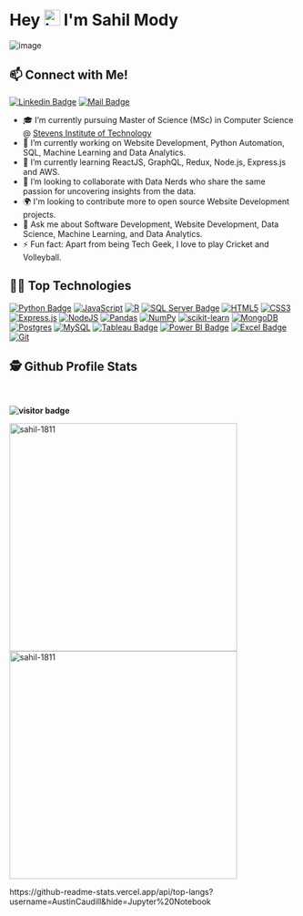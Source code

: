 # **Hey <img src="https://user-images.githubusercontent.com/1303154/88677602-1635ba80-d120-11ea-84d8-d263ba5fc3c0.gif" width="28" height = "28px" alt="hi"> I'm Sahil Mody** 

![image](https://user-images.githubusercontent.com/68710115/175531606-6a4401ca-6365-46ce-b3a9-37e8dfd57d62.png)

## **📫 Connect with Me!**
[![Linkedin Badge](https://img.shields.io/badge/-sahilmody-0e76a8?style=flat&labelColor=0e76a8&logo=linkedin&logoColor=white)](https://www.linkedin.com/in/sahil-mody/)  [![Mail Badge](https://img.shields.io/badge/-smody@stevens.edu-c0392b?style=flat&labelColor=c0392b&logo=gmail&logoColor=white)](mailto:smody@stevens.edu)

- 🎓 I’m currently pursuing Master of Science (MSc) in Computer Science @ [Stevens Institute of Technology](https://www.stevens.edu/)
- 🔭 I’m currently working on Website Development, Python Automation, SQL, Machine Learning and Data Analytics. 
- 🌱 I’m currently learning ReactJS, GraphQL, Redux, Node.js, Express.js and AWS.
- 🤝 I’m looking to collaborate with Data Nerds who share the same passion for uncovering insights from the data.
- 🌍 I'm looking to contribute more to open source Website Development projects.
- 💬 Ask me about Software Development, Website Development, Data Science, Machine Learning, and Data Analytics.
- ⚡ Fun fact: Apart from being Tech Geek, I love to play Cricket and  Volleyball. 


## **👨‍💻 Top Technologies**

<!-- TODO: Make technologies links takes you to repositories -->
[![Python Badge](https://img.shields.io/badge/-Python-3776AB?style=for-the-badge&labelColor=212121&logo=python)](#) [![JavaScript](https://img.shields.io/badge/javascript-%23323330.svg?style=for-the-badge&logo=javascript&logoColor=%23F7DF1E)](#) [![R](https://img.shields.io/badge/r-%23276DC3.svg?style=for-the-badge&logo=r&logoColor=white)](#) [![SQL Server Badge](https://img.shields.io/badge/-SQL-CC2927?style=for-the-badge&labelColor=212121&logo=Microsoft%20SQL%20Server&logoColor=CC2927)](#) [![HTML5](https://img.shields.io/badge/html5-%23E34F26.svg?style=for-the-badge&logo=html5&logoColor=white)](#) [![CSS3](https://img.shields.io/badge/css3-%231572B6.svg?style=for-the-badge&logo=css3&logoColor=white)](#) [![Express.js](https://img.shields.io/badge/express.js-%23404d59.svg?style=for-the-badge&logo=express&logoColor=%2361DAFB)](#) [![NodeJS](https://img.shields.io/badge/node.js-6DA55F?style=for-the-badge&logo=node.js&logoColor=white)](#)  [![Pandas](https://img.shields.io/badge/pandas-%23150458.svg?style=for-the-badge&labelColor=212121&logo=pandas&logoColor=white)](#) [![NumPy](https://img.shields.io/badge/numpy-%23013243.svg?style=for-the-badge&labelColor=212121&logo=numpy&logoColor=white)](#) [![scikit-learn](https://img.shields.io/badge/scikit--learn-%23F7931E.svg?style=for-the-badge&labelColor=212121&logo=scikit-learn&logoColor=white)](#) [![MongoDB](https://img.shields.io/badge/MongoDB-%234ea94b.svg?style=for-the-badge&logo=mongodb&logoColor=white)](#) [![Postgres](https://img.shields.io/badge/postgres-%23316192.svg?style=for-the-badge&logo=postgresql&logoColor=white)](#) [![MySQL](https://img.shields.io/badge/mysql-%2300f.svg?style=for-the-badge&logo=mysql&logoColor=white)](#) [![Tableau Badge](https://img.shields.io/badge/-Tableau-E97627?style=for-the-badge&labelColor=212121&logo=tableau)](#) [![Power BI Badge](https://img.shields.io/badge/-Power%20BI-F2C811?style=for-the-badge&labelColor=212121&logo=powerbi)](#) [![Excel Badge](https://img.shields.io/badge/-Microsoft%20Excel-217346?style=for-the-badge&labelColor=212121&logo=Microsoft%20Excel&logoColor=217346)](#) [![Git](https://img.shields.io/badge/git-%23F05033.svg?style=for-the-badge&labelColor=212121&logo=git&logoColor=white)](#)


## **🕵️ Github Profile Stats** 
</br>

**![visitor badge](https://visitor-badge.glitch.me/badge?page_id=sahil-1811.visitor-badge)**

<p><img align="left" src="https://github-readme-stats.vercel.app/api?username=sahil-1811&layout=compact&theme=radical&show_icons=true&locale=en" 
	alt="sahil-1811" width="400"  /></p>

<p><img align="center" src="https://github-readme-stats.vercel.app/api/top-langs?username=sahil-1811&hide=Jupyter%20Notebook&layout=compact&theme=radical&show_icons=true&locale=en" 
	alt="sahil-1811" width="400" /></p>
	https://github-readme-stats.vercel.app/api/top-langs?username=AustinCaudill&hide=Jupyter%20Notebook



